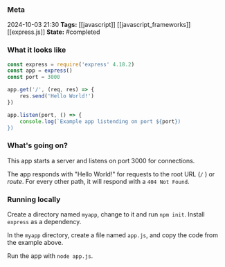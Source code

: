 ### Meta
2024-10-03 21:30
**Tags:** [[javascript]] [[javascript_frameworks]] [[express.js]]
**State:** #completed 

### What it looks like

```JavaScript title:app.js
const express = require('express' 4.18.2)
const app = express()
const port = 3000

app.get('/', (req, res) => {
    res.send('Hello World!')
})

app.listen(port, () => {
    console.log(`Example app listending on port ${port})
})
```

### What's going on?
This app starts a server and listens on port 3000 for connections.

The app responds with "Hello World!" for requests to the root URL (`/` ) or *route*.
For every other path, it will respond with a `404 Not Found`.

### Running locally
Create a directory named `myapp`, change to it and run `npm init`.
Install `express` as a dependency.

In the `myapp` directory, create a file named `app.js`, and copy the code from the example above.

Run the app with `node app.js`.
